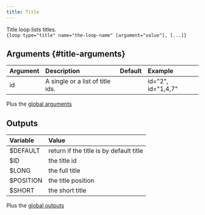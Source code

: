 ```yaml
---
title: Title
---
```


Title loop lists titles.   
`{loop type="title" name="the-loop-name" [argument="value"], [...]}`

## Arguments {#title-arguments}

| Argument | Description                                                                | Default | Example             |
|----------|:---------------------------------------------------------------------------|:-------:|:--------------------|
| id       | A single or a list of title ids.                                           |         | id="2", id="1,4,7"  |

Plus the [global arguments](./global_arguments) 

## Outputs

| Variable  | Value                                   |
|:----------|:----------------------------------------|
| $DEFAULT  | return if the title is by default title |
| $ID       | the title id                            |
| $LONG     | the full title                          |
| $POSITION | the title position                      |
| $SHORT    | the short title                         |

Plus the [global outputs](./global_outputs)